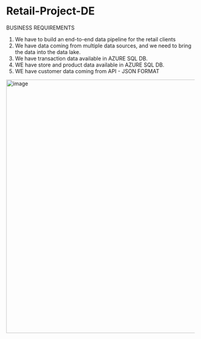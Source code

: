 # Retail-Project-DE
BUSINESS REQUIREMENTS
1. We have to build an end-to-end data pipeline for the retail clients
2. We have data coming from multiple data sources, and we need to bring the data into the data lake.
3. We have transaction data available in AZURE SQL DB.
4. WE have store and product data available in AZURE SQL DB.
5. WE have customer data coming from API - JSON FORMAT
   
<img width="1215" height="676" alt="image" src="https://github.com/user-attachments/assets/7202b166-d832-48c4-9380-6ff621a947ce" />
